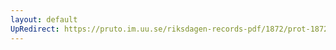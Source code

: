 ```yaml
---
layout: default
UpRedirect: https://pruto.im.uu.se/riksdagen-records-pdf/1872/prot-1872--fk--315/prot-1872--fk--315_000.pdf
---
```

